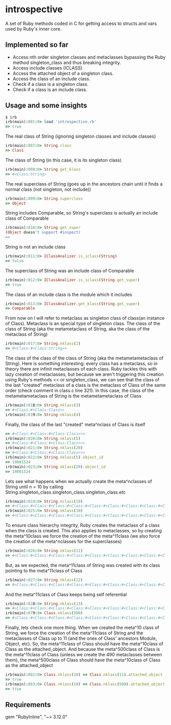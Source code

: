 introspective
=============

A set of Ruby methods coded in C for getting access to structs and vars used by Ruby's inner core.

Implemented so far
------------
* Access nth order singleton classes and metaclasses bypassing the Ruby method singleton_class and thus breaking integrity.
* Access include classes (ICLASS).
* Access the attached object of a singleton class.
* Access the class of an include class.
* Check if a class is a singleton class.
* Check if a class is an include class.

Usage and some insights
------------

```ruby
$ irb
irb(main):001:0> load 'introspective.rb'
=> true
```
The real class of String (ignoring singleton classes and include classes)
```ruby
irb(main):007:0> String.class
=> Class
```
The class of String (in this case, it is its singleton class)
```ruby
irb(main):008:0> String.get_klass
=> #<Class:String>
```
The real superclass of String (goes up in the ancestors chain until it finds a normal class (not singleton, not include))
```ruby
irb(main):009:0> String.superclass
=> Object
```
String includes Comparable, so String's superclass is actually an include class of Comparable
```ruby
irb(main):010:0> String.get_super
(Object doesn't support #inspect)
=>
```
String is not an include class
```ruby
irb(main):011:0> IClassAnalizer.is_iclass(String)
=> false
```
The superclass of String was an include class of Comparable
```ruby
irb(main):012:0> IClassAnalizer.is_iclass(String.get_super)
=> true
```
The class of an include class is the module which it includes
```ruby
irb(main):013:0> IClassAnalizer.get_klass(String.get_super)
=> Comparable
```
From now on I will refer to metaclass as singleton class of class(an instance of Class). Metaclass is an special type of singleton class. 
The class of the class of String (aka the metametaclass of String, aka the class of the metaclass of String)
```ruby
irb(main):017:0> String.nklass(2)
=> #<Class:#<Class:String>>
```
The class of the class of the class of String (aka the metametametaclass of String). Here is something interesting: every class has a metaclass, so in theory there are infinit metaclasses of each class. Ruby tackles this with lazy creation of metaclasses, but because we aren't triggering this creation using Ruby's methods << or singleton_class, we can see that the class of the last "created" metaclass of a class is the metaclass of Class of the same order (check comment in class.c line 321). In this case, the class of the metametametaclass of String is the metametametaclass of Class
```ruby
irb(main):018:0> String.nklass(3)
=> #<Class:#<Class:Class>>
irb(main):019:0> String.nklass(4)
```
Finally, the class of the last "created" meta^nclass of Class is itself 
```ruby
=> #<Class:#<Class:#<Class:Class>>>
irb(main):020:0> String.nklass(5)
=> #<Class:#<Class:#<Class:Class>>>
irb(main):021:0> String.nklass(20)
=> #<Class:#<Class:#<Class:Class>>>
irb(main):022:0> String.nklass(5).object_id
=> 19801524
irb(main):023:0> String.nklass(20).object_id
=> 19801524
```
Lets see what happens when we actually create the meta^nclasses of String until n = 10 by calling String.singleton_class.singleton_class.singleton_class.etc
```ruby
irb(main):024:0> String.nclass(10)
=> #<Class:#<Class:#<Class:#<Class:#<Class:#<Class:#<Class:#<Class:#<Class:#<Class:String>>>>>>>>>>
irb(main):025:0> String.nklass(10)
=> #<Class:#<Class:#<Class:#<Class:#<Class:#<Class:#<Class:#<Class:#<Class:#<Class:String>>>>>>>>>>
```
To ensure class hierarchy integrity, Ruby creates the metaclass of a class when the class is created. This also applies to metaclasses, so by creating the meta^10class we force the creation of the meta^11class (we also force the creation of the meta^nclasses for the superclasses)
```ruby
irb(main):026:0> String.nklass(11)
=> #<Class:#<Class:#<Class:#<Class:#<Class:#<Class:#<Class:#<Class:#<Class:#<Class:#<Class:String>>>>>>>>>>>
```
But, as we expected, the meta^11class of String was created with its class pointing to the meta^11class of Class 
```ruby
irb(main):027:0> String.nklass(12)
=> #<Class:#<Class:#<Class:#<Class:#<Class:#<Class:#<Class:#<Class:#<Class:#<Class:#<Class:Class>>>>>>>>>>>
```
And the meta^11class of Class keeps being self referential
```ruby
irb(main):028:0> String.nklass(13)
=> #<Class:#<Class:#<Class:#<Class:#<Class:#<Class:#<Class:#<Class:#<Class:#<Class:#<Class:Class>>>>>>>>>>>
irb(main):079:0> Class.nklass(500)
=> #<Class:#<Class:#<Class:#<Class:#<Class:#<Class:#<Class:#<Class:#<Class:#<Class:#<Class:Class>>>>>>>>>>>
```
Finally, lets check one more thing. When we created the meta^10 class of String, we force the creation of the meta^11class of String and the metaclasses of Class up to 11 (and the ones of Class' ancestors Module, Object, etc). So, the meta^11class of Class should have the meta^10class of Class as the attached_object. And because the meta^500class of Class is the meta^11class of Class (unless we create the 490 metaclasses between them), the meta^500class of Class should have the meta^10class of Class as the attached_object  
```ruby
irb(main):082:0> Class.nklass(10) == Class.nklass(11).attached_object
=> true
irb(main):083:0> Class.nklass(10) == Class.nklass(500).attached_object
=> true
```

Requirements
------------
gem "RubyInline", "~> 3.12.0"
